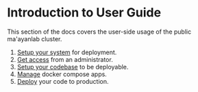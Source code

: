 # Introduction to User Guide

This section of the docs covers the user-side usage of the public ma'ayanlab cluster.

1. [Setup your system](./10-setup-system.md) for deployment.
2. [Get access](./20-access.md) from an administrator.
3. [Setup your codebase](./30-setup-code.md) to be deployable.
4. [Manage](./40-manage.md) docker compose apps.
5. [Deploy](./50-deploy.md) your code to production.
